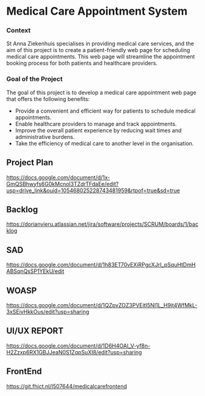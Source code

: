 # Medical Care Appointment System 
### Context

St Anna Ziekenhuis specialises in providing medical care services, and the aim of this project is to create a patient-friendly web page for scheduling medical care appointments. This web page will streamline the appointment booking process for both patients and healthcare providers.


### Goal of the Project

The goal of this project is to develop a medical care appointment web page that offers the following benefits:

- Provide a convenient and efficient way for patients to schedule medical appointments.
- Enable healthcare providers to manage and track appointments.
- Improve the overall patient experience by reducing wait times and administrative burdens.
- Take the efficiency of medical care to another level in the organisation.


## Project Plan 

https://docs.google.com/document/d/1x-GmQSBhwyfs6G0kMcnol3TZdrTFdaEe/edit?usp=drive_link&ouid=105468025228743481959&rtpof=true&sd=true


## Backlog

https://dorianvieru.atlassian.net/jira/software/projects/SCRUM/boards/1/backlog

## SAD

https://docs.google.com/document/d/1h83ET70vEXiRPgcXJrI_pSquHtDmHABSqnQsSP1YEkU/edit

## WOASP

https://docs.google.com/document/d/1QZpvZOZ3PVEitI5NI1L_H9jt4WfMkL-3xSEivHkkOus/edit?usp=sharing

## UI/UX REPORT 

https://docs.google.com/document/d/1D6H4OAI_V-yf8n-H2Zzxp6RX1GBJJeaN0S1ZqpSuXI8/edit?usp=sharing

## FrontEnd

https://git.fhict.nl/I507644/medicalcarefrontend


